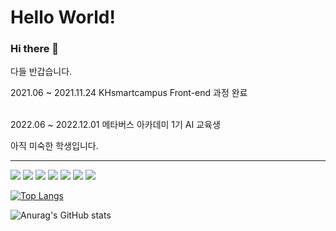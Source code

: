 <h1>Hello World!</h1>

### Hi there 👋

다들 반갑습니다.

<div>


2021.06 ~ 2021.11.24 KHsmartcampus Front-end 과정 완료 </br></br>

2022.06 ~ 2022.12.01 메타버스 아카데미 1기 AI 교육생 </br>

아직 미숙한 학생입니다. 
</div>

<hr>
<p>
  <img src="https://img.shields.io/badge/HTML5-E34F26?style=flat-square&logo=HTML5&logoColor=white"/>

  <img src="https://img.shields.io/badge/JavaScript-F7DF1E?style=flat-square&logo=JavaScript&logoColor=black"/>

  <img src="https://img.shields.io/badge/Oracle_SQL-4479A1?style=flat-square&logo=SQL&logoColor=white"/>
  
  <img src="https://img.shields.io/badge/Spring-6DB33F?style=flat-square&logo=Spring&logoColor=white"/>
  
  <img src="https://img.shields.io/badge/CSS3-1572B6?style=flat-square&logo=CSS3&logoColor=white"/>
  
  <img src="https://img.shields.io/badge/Eclipse_IDE-2C2255?style=flat-square&logo=Eclipse__IDE &logoColor=white"/>

  <img src="https://img.shields.io/badge/Java-red?style=flat-square&logo=java&logoColor=white"/>
  

 
</p>

[![Top Langs](https://github-readme-stats.vercel.app/api/top-langs/?username=karrum5692&layout=compact&theme=dark&langs_count=7)](https://github.com/anuraghazra/github-readme-stats)

![Anurag's GitHub stats](https://github-readme-stats.vercel.app/api?username=karrum5692&show_icons=true&theme=radical)

<!--
**karrum5692/karrum5692** is a ✨ _special_ ✨ repository because its `README.md` (this file) appears on your GitHub profile.

Here are some ideas to get you started:

- 🔭 I’m currently working on ...
- 🌱 I’m currently learning ...
- 👯 I’m looking to collaborate on ...
- 🤔 I’m looking for help with ...
- 💬 Ask me about ...
- 📫 How to reach me: ...
- 😄 Pronouns: ...
- ⚡ Fun fact: ...
-->

